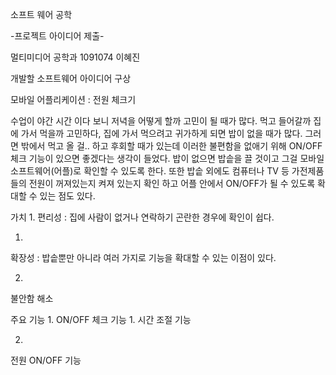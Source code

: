 ﻿소프트 웨어 공학 

-프로젝트 아이디어 제출- 

멀티미디어 공학과 1091074 이혜진
 
개발할 소프트웨어 아이디어 구상

모바일 어플리케이션 : 전원 체크기

수업이 야간 시간 이다 보니 저녁을 어떻게 할까 고민이 될 때가 많다. 먹고 들어갈까 집에 가서 먹을까 고민하다, 집에 가서 먹으려고 귀가하게 되면 밥이 없을 때가 많다. 그러면 밖에서 먹고 올 걸.. 하고 후회할 때가 있는데 이러한 불편함을 없애기 위해 ON/OFF 체크 기능이 있으면 좋겠다는 생각이 들었다. 밥이 없으면 밥솥을 끌 것이고 그걸 모바일 소프트웨어(어플)로 확인할 수 있도록 한다. 또한 밥솥 외에도 컴퓨터나 TV 등 가전제품들의 전원이 꺼져있는지 켜져 있는지 확인 하고 어플 안에서 ON/OFF가 될 수 있도록 확대할 수 있는 점도 있다.

가치 1. 편리성 : 집에 사람이 없거나 연락하기 곤란한 경우에 확인이 쉽다. 

1.
확장성 : 밥솥뿐만 아니라 여러 가지로 기능을 확대할 수 있는 이점이 있다.

 2.
불안함 해소 


주요 기능 1. ON/OFF 체크 기능
 1.
시간 조절 기능

 2.
전원 ON/OFF 기능

